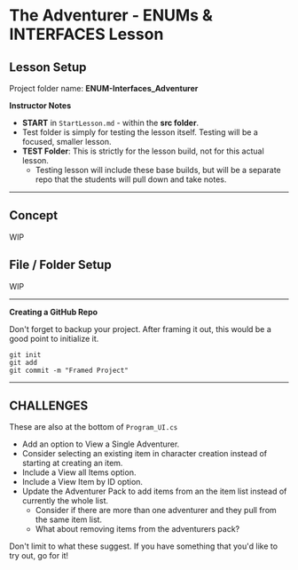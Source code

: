 # The Adventurer - ENUMs & INTERFACES Lesson

## Lesson Setup

Project folder name: **ENUM-Interfaces_Adventurer**

**Instructor Notes**
- **START** in ```StartLesson.md``` - within the **src folder**.
- Test folder is simply for testing the lesson itself. Testing will be a focused, smaller lesson.
- **TEST Folder**: This is strictly for the lesson build, not for this actual lesson.
  - Testing lesson will include these base builds, but will be a separate repo that the students will pull down and take notes.
---

## Concept
WIP

## File / Folder Setup
WIP

---

**Creating a GitHub Repo**

Don't forget to backup your project. After framing it out, this would be a good point to initialize it.
```
git init
git add
git commit -m "Framed Project"
```

---
## CHALLENGES

These are also at the bottom of ```Program_UI.cs```

- Add an option to View a Single Adventurer.
- Consider selecting an existing item in character creation instead of starting at creating an item.
- Include a View all Items option.
- Include a View Item by ID option.
- Update the Adventurer Pack to add items from an the item list instead of currently the whole list.
    - Consider if there are more than one adventurer and they pull from the same item list.
    - What about removing items from the adventurers pack?

Don't limit to what these suggest. If you have something that you'd like to try out, go for it!